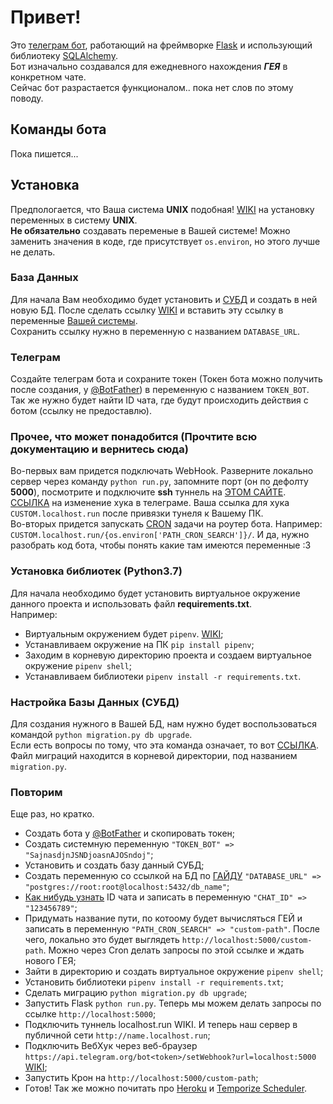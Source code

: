 # Привет!
Это [телеграм бот](https://core.telegram.org/bots), работающий на фреймворке [Flask](https://palletsprojects.com/p/flask/) и использующий библиотеку [SQLAlchemy](https://www.sqlalchemy.org).<br /> 
Бот изначально создавался для ежедневного нахождения ***ГЕЯ*** в конкретном чате. <br />
Сейчас бот разрастается функционалом.. пока нет слов по этому поводу.

## Команды бота
Пока пишется...

## Установка
Предпологается, что Ваша система <strong>UNIX</strong> подобная! [WIKI](https://en.wikipedia.org/wiki/Env) на установку переменных в систему <strong>UNIX</strong>. <br />
<strong>Не обязательно</strong> создавать переменые в Вашей системе! Можно заменить значения в коде, где присутствует ```os.environ```, но этого лучше не делать.

### База Данных
Для начала Вам необходимо будет установить и [СУБД](http://drach.pro/blog/hi-tech/item/145-db-comparison) и создать в ней новую БД. После сделать ссылку [WIKI](https://docs.sqlalchemy.org/en/13/core/engines.html) и вставить эту ссылку в переменные [Вашей системы](https://ru.wikipedia.org/wiki/Переменная_среды). <br />
Сохранить ссылку нужно в переменную c названием ```DATABASE_URL```.

### Телеграм
Создайте телеграм бота и сохраните токен (Токен бота можно получить после создания, у [@BotFather](https://t.me/BotFather)) в переменную с названием  ```TOKEN_BOT```.<br />
Так же нужно будет найти ID чата, где будут происходить действия с ботом (ссылку не предоставлю).

### Прочее, что может понадобится (Прочтите всю документацию и вернитесь сюда)
Во-первых вам придется подключать WebHook. Разверните локально сервер через команду ```python run.py```, запомните порт (он по дефолту <strong>5000</strong>), посмотрите и подключите <strong>ssh</strong> туннель на [ЭТОМ САЙТЕ](http://localhost.run/). [ССЫЛКА](https://core.telegram.org/bots/api#setwebhook) на изменение хука в телеграме. Ваша ссылка для хука ```CUSTOM.localhost.run``` после привязки тунеля к Вашему ПК. <br />
Во-вторых придется запускать [CRON](https://en.wikipedia.org/wiki/Cron) задачи на роутер бота. Например: ```CUSTOM.localhost.run/{os.environ['PATH_CRON_SEARCH']}/```. И да, нужно разобрать код бота, чтобы понять какие там имеются переменные :3

### Установка библиотек (Python3.7)
Для начала необходимо будет установить виртуальное окружение данного проекта и использовать файл <strong>requirements.txt</strong>.<br />
Например:
* Виртуальным окружением будет ```pipenv```. [WIKI](https://habr.com/ru/post/413009/);
* Устанавливаем окружение на ПК ```pip install pipenv```;
* Заходим в корневую директорию проекта и создаем виртуальное окружение ```pipenv shell```;
* Устанавливаем библиотеки ```pipenv install -r requirements.txt```.

### Настройка Базы Данных (СУБД)
Для создания нужного в Вашей БД, нам нужно будет воспользоваться командой ```python migration.py db upgrade```. <br />
Если есть вопросы по тому, что эта команда означает, то вот [ССЫЛКА](https://flask-migrate.readthedocs.io/en/latest/). Файл миграций находится в корневой директории, под названием ```migration.py```.

### Повторим
Еще раз, но кратко.
* Создать бота у [@BotFather](https://t.me/BotFather) и скопировать токен;
* Создать системную переменную ```"TOKEN_BOT" => "SajnasdjnJSNDjoasnAJOSndoj"```;
* Установить и создать базу данный СУБД;
* Создать переменную со ссылкой на БД по [ГАЙДУ](https://docs.sqlalchemy.org/en/13/core/engines.html) ```"DATABASE_URL" => "postgres://root:root@localhost:5432/db_name"```;
* [Как нибудь узнать](https://stackoverflow.com/questions/32423837/telegram-bot-how-to-get-a-group-chat-id/32572159#32572159) ID чата и записать в переменную ```"CHAT_ID" => "123456789"```;
* Придумать название пути, по котоому будет вычисляться ГЕЙ и записать в переменную ```"PATH_CRON_SEARCH" => "custom-path"```. После чего, локально это будет выглядеть ```http://localhost:5000/custom-path```. Можно через Cron делать запросы по этой ссылке и ждать нового ГЕЯ;
* Зайти в директорию и создать виртуальное окружение ```pipenv shell```;
* Установить библиотеки ```pipenv install -r requirements.txt```;
* Сделать миграцию ```python migration.py db upgrade```;
* Запустить Flask ```python run.py```. Теперь мы можем делать запросы по ссылке ```http://localhost:5000```;
* Подключить туннель localhost.run WIKI. И теперь наш сервер в публичной сети ```http://name.localhost.run```;
* Подключить ВебХук через веб-браузер ```https://api.telegram.org/bot<token>/setWebhook?url=localhost:5000``` [WIKI](https://core.telegram.org/bots/api#setwebhook);
* Запустить Крон на ```http://localhost:5000/custom-path```;
* Готов!
Так же можно почитать про [Heroku](https://www.heroku.com) и [Temporize Scheduler](https://elements.heroku.com/addons/temporize).
